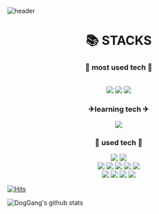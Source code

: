 ![header](https://capsule-render.vercel.app/api?type=waving&color=auto&height=300&section=header&text=DogGang&fontSize=90&animation=fadeIn&fontAlignY=38&desc=Welcome%20my%20github%20:%29&descAlignY=57&descAlign=62)

<div align=center><h1>📚 STACKS</h1></div>
<div align=center> 
  <h3>🚀 most used tech 🚀</h3>
  <br>
  <img src="https://img.shields.io/badge/html5-E34F26?style=for-the-badge&logo=html5&logoColor=white"> 
  <img src="https://img.shields.io/badge/css-1572B6?style=for-the-badge&logo=css3&logoColor=white"> 
  <img src="https://img.shields.io/badge/javascript-F7DF1E?style=for-the-badge&logo=javascript&logoColor=black"> 
  
  <h3>✈learning tech ✈</h3>
  <img src="https://img.shields.io/badge/react-61DAFB?style=for-the-badge&logo=react&logoColor=black"> 
  
  <h3>🚗 used tech 🚗</h3>
  <img src="https://img.shields.io/badge/bootstrap-7952B3?style=for-the-badge&logo=bootstrap&logoColor=white">
  <img src="https://img.shields.io/badge/jquery-0769AD?style=for-the-badge&logo=jquery&logoColor=white">
  <br>
  <img src="https://img.shields.io/badge/oracle-F80000?style=for-the-badge&logo=oracle&logoColor=white"> 
  <img src="https://img.shields.io/badge/mysql-4479A1?style=for-the-badge&logo=mysql&logoColor=white"> 
  <img src="https://img.shields.io/badge/node.js-339933?style=for-the-badge&logo=Node.js&logoColor=white">
  <img src="https://img.shields.io/badge/apache tomcat-F8DC75?style=for-the-badge&logo=apachetomcat&logoColor=white">
  <img src="https://img.shields.io/badge/java-007396?style=for-the-badge&logo=java&logoColor=white"> 
  <br>
  <img src="https://img.shields.io/badge/python-3776AB?style=for-the-badge&logo=python&logoColor=white"> 
  <img src="https://img.shields.io/badge/flutter-02569B?style=for-the-badge&logo=flutter&logoColor=white">
  <img src="https://img.shields.io/badge/github-181717?style=for-the-badge&logo=github&logoColor=white">
  <img src="https://img.shields.io/badge/git-F05032?style=for-the-badge&logo=git&logoColor=white">
</div>

[![Hits](https://hits.seeyoufarm.com/api/count/incr/badge.svg?url=https%3A%2F%2Fgithub.com%2Fdoggang&count_bg=%2379C83D&title_bg=%233F3939&icon=&icon_color=%23E7E7E7&title=hits&edge_flat=false)](https://hits.seeyoufarm.com)

![DogGang's github stats](https://github-readme-stats.vercel.app/api?username=DogGang&show_icons=true)
